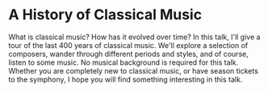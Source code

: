 A History of Classical Music
============================

What is classical music? How has it evolved over time? In this talk, I'll give a
tour of the last 400 years of classical music. We'll explore a selection of
composers, wander through different periods and styles, and of course, listen to
some music. No musical background is required for this talk. Whether you are
completely new to classical music, or have season tickets to the symphony, I
hope you will find something interesting in this talk.
